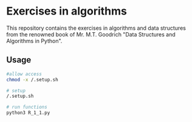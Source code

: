 # Exercises in algorithms

This repository contains the exercises in algorithms and data structures from the renowned book of Mr. M.T. Goodrich 
"Data Structures and Algorithms in Python".

## Usage

```bash
#allow access
chmod -x /.setup.sh

# setup
/.setup.sh

# run functions
python3 R_1_1.py

```